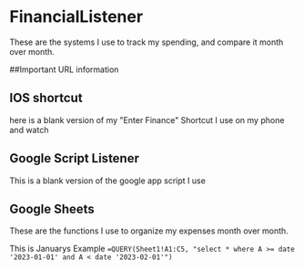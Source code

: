 # FinancialListener
These are the systems I use to track my spending, and compare it month over month.

##Important URL information


## IOS shortcut
here is a blank version of my "Enter Finance" Shortcut I use on my phone and watch



## Google Script Listener
This is a blank version of the google app script I use

## Google Sheets
These are the functions I use to organize my expenses month over month.

This is Januarys Example
`=QUERY(Sheet1!A1:C5, "select * where A >= date '2023-01-01' and A < date '2023-02-01'")`

